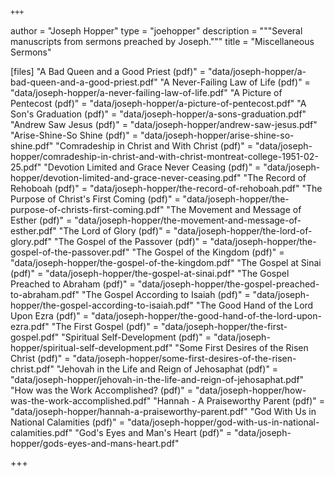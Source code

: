    +++
author = "Joseph Hopper"
type = "joehopper"
description = """Several manuscripts from sermons preached by Joseph."""
title = "Miscellaneous Sermons"

[files]
"A Bad Queen and a Good Priest (pdf)" = "data/joseph-hopper/a-bad-queen-and-a-good-priest.pdf"
"A Never-Failing Law of Life (pdf)" = "data/joseph-hopper/a-never-failing-law-of-life.pdf"
"A Picture of Pentecost (pdf)" = "data/joseph-hopper/a-picture-of-pentecost.pdf"
"A Son's Graduation (pdf)" = "data/joseph-hopper/a-sons-graduation.pdf"
"Andrew Saw Jesus (pdf)" = "data/joseph-hopper/andrew-saw-jesus.pdf"
"Arise-Shine-So Shine (pdf)" = "data/joseph-hopper/arise-shine-so-shine.pdf"
"Comradeship in Christ and With Christ (pdf)" = "data/joseph-hopper/comradeship-in-christ-and-with-christ-montreat-college-1951-02-25.pdf"
"Devotion Limited and Grace Never Ceasing (pdf)" = "data/joseph-hopper/devotion-limited-and-grace-never-ceasing.pdf"
"The Record of Rehoboah (pdf)" = "data/joseph-hopper/the-record-of-rehoboah.pdf"
"The Purpose of Christ's First Coming (pdf)" = "data/joseph-hopper/the-purpose-of-christs-first-coming.pdf"
"The Movement and Message of Esther (pdf)" = "data/joseph-hopper/the-movement-and-message-of-esther.pdf"
"The Lord of Glory (pdf)" = "data/joseph-hopper/the-lord-of-glory.pdf"
"The Gospel of the Passover (pdf)" = "data/joseph-hopper/the-gospel-of-the-passover.pdf"
"The Gospel of the Kingdom (pdf)" = "data/joseph-hopper/the-gospel-of-the-kingdom.pdf"
"The Gospel at Sinai (pdf)" = "data/joseph-hopper/the-gospel-at-sinai.pdf"
"The Gospel Preached to Abraham (pdf)" = "data/joseph-hopper/the-gospel-preached-to-abraham.pdf"
"The Gospel According to Isaiah (pdf)" = "data/joseph-hopper/the-gospel-according-to-isaiah.pdf"
"The Good Hand of the Lord Upon Ezra (pdf)" = "data/joseph-hopper/the-good-hand-of-the-lord-upon-ezra.pdf"
"The First Gospel (pdf)" = "data/joseph-hopper/the-first-gospel.pdf"
"Spiritual Self-Development (pdf)" = "data/joseph-hopper/spiritual-self-development.pdf"
"Some First Desires of the Risen Christ (pdf)" = "data/joseph-hopper/some-first-desires-of-the-risen-christ.pdf"
"Jehovah in the Life and Reign of Jehosaphat (pdf)" = "data/joseph-hopper/jehovah-in-the-life-and-reign-of-jehosaphat.pdf"
"How was the Work Accomplished? (pdf)" = "data/joseph-hopper/how-was-the-work-accomplished.pdf"
"Hannah - A Praiseworthy Parent (pdf)" = "data/joseph-hopper/hannah-a-praiseworthy-parent.pdf"
"God With Us in National Calamities (pdf)" = "data/joseph-hopper/god-with-us-in-national-calamities.pdf"
"God's Eyes and Man's Heart (pdf)" = "data/joseph-hopper/gods-eyes-and-mans-heart.pdf"

+++